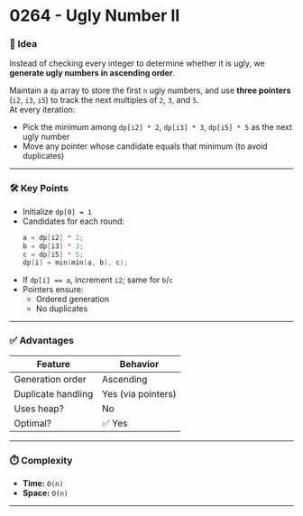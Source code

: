 # 0264 - Ugly Number II

### 🧠 Idea  
Instead of checking every integer to determine whether it is ugly, we **generate ugly numbers in ascending order**.

Maintain a `dp` array to store the first `n` ugly numbers, and use **three pointers** (`i2`, `i3`, `i5`) to track the next multiples of `2`, `3`, and `5`.  
At every iteration:
- Pick the minimum among `dp[i2] * 2`, `dp[i3] * 3`, `dp[i5] * 5` as the next ugly number
- Move any pointer whose candidate equals that minimum (to avoid duplicates)

---

### 🛠️ Key Points  

- Initialize `dp[0] = 1`
- Candidates for each round:
    ```cpp
    a = dp[i2] * 2;
    b = dp[i3] * 3;
    c = dp[i5] * 5;
    dp[i] = min(min(a, b), c);
    ```
- If `dp[i] == a`, increment `i2`; same for `b`/`c`
- Pointers ensure:
  - Ordered generation
  - No duplicates

---

### ✅ Advantages

| Feature            | Behavior            |
|-------------------|---------------------|
| Generation order   | Ascending           |
| Duplicate handling | Yes (via pointers)  |
| Uses heap?         | No                  |
| Optimal?           | ✅ Yes              |

---

### ⏱️ Complexity  

- **Time:** `O(n)`  
- **Space:** `O(n)`  

---